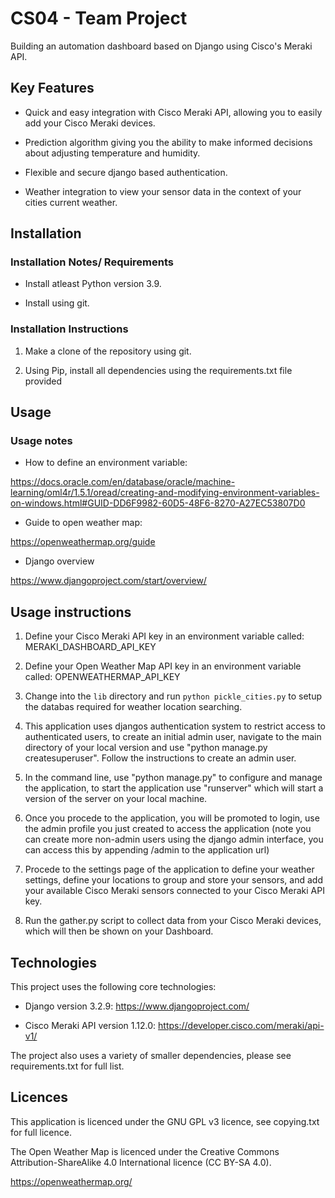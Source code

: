 # CS04 - Team Project

Building an automation dashboard based on Django using Cisco's Meraki API.

## Key Features

* Quick and easy integration with Cisco Meraki API, allowing you to easily add your Cisco Meraki devices.

* Prediction algorithm giving you the ability to make informed decisions about adjusting temperature and humidity.

* Flexible and secure django based authentication.

* Weather integration to view your sensor data in the context of your cities current weather. 

## Installation

### Installation Notes/ Requirements

* Install atleast Python version 3.9.

* Install using git. 

### Installation Instructions

1. Make a clone of the repository using git.

2. Using Pip, install all dependencies using the requirements.txt file provided

## Usage

### Usage notes 

* How to define an environment variable:

https://docs.oracle.com/en/database/oracle/machine-learning/oml4r/1.5.1/oread/creating-and-modifying-environment-variables-on-windows.html#GUID-DD6F9982-60D5-48F6-8270-A27EC53807D0

* Guide to open weather map:

https://openweathermap.org/guide

* Django overview

https://www.djangoproject.com/start/overview/

## Usage instructions

1. Define your Cisco Meraki API key in an environment variable called: MERAKI_DASHBOARD_API_KEY

2. Define your Open Weather Map API key in an environment variable called: OPENWEATHERMAP_API_KEY

3. Change into the `lib` directory and run `python pickle_cities.py` to setup the databas required for weather location searching.

4. This application uses djangos authentication system to restrict access to authenticated users, to create an initial admin user, navigate to the main directory of your local version and use "python manage.py createsuperuser". Follow the instructions to create an admin user.

5. In the command line, use "python manage.py" to configure and manage the application, to start the application use "runserver" which will start a version of the server on your local machine.

6. Once you procede to the application, you will be promoted to login, use the admin profile you just created to access the application (note you can create more non-admin users using the django admin interface, you can access this by appending /admin to the application url)

7. Procede to the settings page of the application to define your weather settings, define your locations to group and store your sensors, and add your available Cisco Meraki sensors connected to your Cisco Meraki API key.

7. Run the gather.py script to collect data from your Cisco Meraki devices, which will then be shown on your Dashboard.

## Technologies

This project uses the following core technologies:

* Django version 3.2.9: https://www.djangoproject.com/

* Cisco Meraki API version 1.12.0: https://developer.cisco.com/meraki/api-v1/

The project also uses a variety of smaller dependencies, please see requirements.txt for full list.

## Licences

This application is licenced under the GNU GPL v3 licence, see copying.txt for full licence.

The Open Weather Map is licenced under the Creative Commons Attribution-ShareAlike 4.0 International licence (CC BY-SA 4.0).

https://openweathermap.org/
